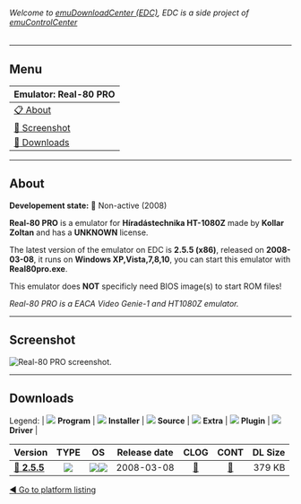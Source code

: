 ###### Welcome to [emuDownloadCenter (EDC)](https://github.com/PhoenixInteractiveNL/emuDownloadCenter/wiki/), EDC is a side project of [emuControlCenter](https://github.com/PhoenixInteractiveNL/emuControlCenter/wiki/)
***
## Menu
| **Emulator: Real-80 PRO** |
|:---------|
| [:clipboard: About](#about) |
| [:sunrise: Screenshot](#screenshot) |
| [:floppy_disk: Downloads](#downloads) |
***
## About
**Developement state:** :red_circle: Non-active (2008)

**Real-80 PRO** is a emulator for **Híradástechnika HT-1080Z** made by **Kollar Zoltan** and has a **UNKNOWN** license.

The latest version of the emulator on EDC is **2.5.5 (x86)**, released on **2008-03-08**, it runs on **Windows XP,Vista,7,8,10**, you can start this emulator with **Real80pro.exe**.

This emulator does **NOT** specificly need BIOS image(s) to start ROM files!

_Real-80 PRO is a EACA Video Genie-1 and HT1080Z emulator._
***
## Screenshot
![](https://raw.githubusercontent.com/PhoenixInteractiveNL/emuDownloadCenter/master/hooks/real80pro/emulator_screen_01.jpg "Real-80 PRO screenshot.")
***
## Downloads
Legend:
| ![](https://raw.githubusercontent.com/wiki/PhoenixInteractiveNL/emuDownloadCenter/images_misc/icon_program_24.png) **Program** | 
![](https://raw.githubusercontent.com/wiki/PhoenixInteractiveNL/emuDownloadCenter/images_misc/icon_installer_24.png) **Installer** | 
![](https://raw.githubusercontent.com/wiki/PhoenixInteractiveNL/emuDownloadCenter/images_misc/icon_source_code_24.png) **Source** | 
![](https://raw.githubusercontent.com/wiki/PhoenixInteractiveNL/emuDownloadCenter/images_misc/icon_extra_24.png) **Extra** | 
![](https://raw.githubusercontent.com/wiki/PhoenixInteractiveNL/emuDownloadCenter/images_misc/icon_plugin_24.png) **Plugin** | 
![](https://raw.githubusercontent.com/wiki/PhoenixInteractiveNL/emuDownloadCenter/images_misc/icon_driver_24.png) **Driver** | 
 
| Version | TYPE | OS | Release date | CLOG | CONT | DL Size |
|:--------|:----:|:--:|:------------:|:----:|:----:|--------:|
| [:floppy_disk: **2.5.5**](https://github.com/PhoenixInteractiveNL/edc-repo0006/raw/master/real80pro/2.5.5.7z) | ![](https://raw.githubusercontent.com/wiki/PhoenixInteractiveNL/emuDownloadCenter/images_misc/icon_program_24.png) | ![](https://raw.githubusercontent.com/wiki/PhoenixInteractiveNL/emuDownloadCenter/images_misc/logo_windows_24.png)![](https://raw.githubusercontent.com/wiki/PhoenixInteractiveNL/emuDownloadCenter/images_misc/icon_32-bit_24.png) | 2008-03-08 | [:page_facing_up:](https://github.com/PhoenixInteractiveNL/edc-repo0006/blob/master/real80pro/2.5.5_changelog.txt) | [:mag_right:](https://github.com/PhoenixInteractiveNL/edc-repo0006/blob/master/real80pro/2.5.5_contents.txt) | 379 KB |

[:arrow_backward: Go to platform listing](https://github.com/PhoenixInteractiveNL/emuDownloadCenter/wiki/EDC-Platform-List)
